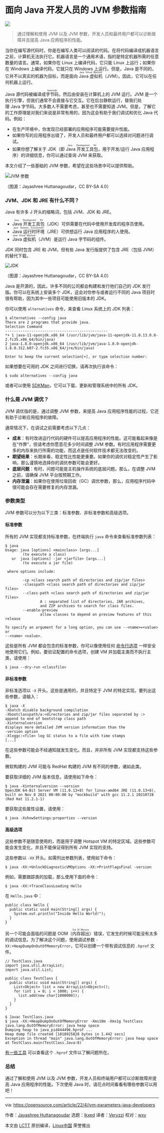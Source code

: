 [#]: subject: "A guide to JVM parameters for Java developers"
[#]: via: "https://opensource.com/article/22/4/jvm-parameters-java-developers"
[#]: author: "Jayashree Huttanagoudar https://opensource.com/users/jayashree-huttanagoudar"
[#]: collector: "lkxed"
[#]: translator: "Veryzzj"
[#]: reviewer: "wxy"
[#]: publisher: " "
[#]: url: " "

面向 Java 开发人员的 JVM 参数指南
======

![](https://img.linux.net.cn/data/attachment/album/202205/06/134624iiubdjkqmxaaqhmx.jpg)

> 通过理解和使用 JVM 以及 JVM 参数，开发人员和最终用户都可以诊断故障并且提高 Java 应用程序的性能。

当你在编写源代码时，你是在编写人类可以阅读的代码。在将代码编译成机器语言之前，计算机无法执行它。机器语言是一个通用术语，指的是特定机器所需的任意数量的语言。通常，如果你在 Linux 上编译代码，它只能 Linux 上运行；如果你在 Windows 上编译代码，它就只在 Windows 上运行。但是，Java 是不同的，它并不以真实的机器为目标，而是面向 <ruby>Java 虚拟机<rt>Java Virtual Machine</rt></ruby>（JVM）。因此，它可以在任何机器上运行。

Java 源代码被编译成<ruby>字节码<rt>bytecode</rt></ruby>，然后由安装在计算机上的 JVM 运行。JVM 是一个执行引擎，但我们通常不会直接与它交互。它在后台静默运行，替我们处理 Java 字节码。大多数人不需要考虑，甚至也不需要知道 JVM。但是，了解它的工作原理是对我们来说是非常有用的，因为这会有助于我们调试和优化 Java 代码。例如：

* 在生产环境中，你发现已经部署的应用程序可能需要提升性能。
* 如果你写的应用程序出错了，开发人员和最终用户都可以选择对问题进行调试。
* 如果你想了解关于 JDK（即 <ruby>Java 开发工具包<rt>Java Development Kit</rt></ruby>，用于开发/运行 Java 应用程序）的详细信息，你可以通过查询 JVM 来获取。

本文介绍了一些基础的 JVM 参数，希望在这些场景中可以提供帮助。

![JVM 参数][2]

（图源：Jayashree Huttanagoudar，CC BY-SA 4.0）

### JVM、JDK 和 JRE 有什么不同？

Java 有许多 J 开头的缩略词，包括 JVM、JDK 和 JRE。

* <ruby>Java 开发工具包<rt>Java Development Kit</rt></ruby>（JDK）可供需要在代码中使用开发库的程序员使用。
* <ruby>Java 运行时环境<rt>Java Runtime Environment</rt></ruby>（JRE）可供想运行 Java 应用程序的人使用。
* <ruby>Java 虚拟机<rt>Java Virtual Machine</rt></ruby>（JVM）是运行 Java 字节码的组件。

JDK 同时包含 JRE 和 JVM，但有些 Java 发行版提供了包含 JRE（包括 JVM）的替代下载。

![JDK][3]

（图源：Jayashree Huttanagoudar，CC BY-SA 4.0）

Java 是开源的，因此，许多不同的公司都会构建和发行他们自己的 JDK 发行版。你可以在系统上安装多个 JDK，这会对你参与或者运行不同的 Java 项目时很有帮助，因为其中一些项目可能使用旧版本的 JDK。

你可以使用 `alternatives` 命令，来查看 Linux 系统上的 JDK 列表：

```
$ alternatives --config java
There are 2 programs that provide java.
Selection Command
-----------------------------------------------
*+ 1 java-11-openjdk.x86_64 (/usr/lib/jvm/java-11-openjdk-11.0.13.0.8-2.fc35.x86_64/bin/java)
2 java-1.8.0-openjdk.x86_64 (/usr/lib/jvm/java-1.8.0-openjdk-1.8.0.312.b07-2.fc35.x86_64/jre/bin/java)

Enter to keep the current selection[+], or type selection number:
```

如果想要在可用的 JDK 之间进行切换，请再次执行该命令：

```
$ sudo alternatives --config java
```

或者可以使用 [SDKMan][4]，它可以下载、更新和管理系统中的所有 JDK。

### 什么是 JVM 调优？

JVM 调优指的是，通过调整 JVM 参数，来提高 Java 应用程序性能的过程，它还有助于诊断应用程序的故障。

通常情况下，在调试之前需要考虑以下几点：

* **成本**：有时改进运行代码的硬件可以提高应用程序的性能。这可能看起来像是在“作弊”，但请考虑你愿意花多少时间调整 JVM 参数。有时应用程序需要更多的内存来执行所需的功能，而这点是任何软件技术都无法改变的。
* **期望结果**：长期来看，稳定性比性能更重要。如果你的调优对稳定性产生了影响，那么谨慎地选择你的调优参数可能会更好。
* **底层问题**：有时，问题可能是主机操作系统的底层问题。那么，在调整 JVM 之前，请确保 JVM 平台按预期工作。
* **内存泄漏**：如果你在使用垃圾回收（GC）调优参数，那么，应用程序代码中很可能会存在需要修复的内存泄漏。

### 参数类型

JVM 参数可以分为以下三类：标准参数、非标准参数和高级选项。

#### 标准参数

所有的 JVM 实现都支持标准参数，在终端执行 `java` 命令来查看标准参数列表：

```
$ java
Usage: java [options] <mainclass> [args...]
        (to execute a class)
   or  java [options] -jar <jarfile> [args...]
        (to execute a jar file)

 where options include:

        -cp <class search path of directories and zip/jar files>
        -classpath <class search path of directories and zip/jar files>
        --class-path <class search path of directories and zip/jar files>
                A : separated list of directories, JAR archives,
                and ZIP archives to search for class files.
        --enable-preview
                allow classes to depend on preview features of this release

To specify an argument for a long option, you can use --<name>=<value> or
--<name> <value>.
```

这些是所有 JVM 都会包含的标准参数，你可以像使用任何 [命令行选项][5] 一样安全地使用它们。例如，要验证配置的命令选项，创建 VM 并加载主类而不执行主类，请使用：

```
$ java --dry-run <classfile>
```

#### 非标准参数

非标准选项以 `-X` 开头。这些是通用的，并且特定于 JVM 的特定实现。要列出这些参数，请输入：

```
$ java -X
-Xbatch disable background compilation
-Xbootclasspath/a:<directories and zip/jar files separated by :>
append to end of bootstrap class path
-Xinternalversion
displays more detailed JVM version information than the
-version option
-Xloggc:<file> log GC status to a file with time stamps
[...]
```

在这些参数可能会不经通知就发生变化。而且，并非所有 JVM 实现都支持这些参数。

微软构建的 JVM 可能与 RedHat 构建的 JVM 有不同的参数，诸如此类。

要获取详细的 JVM 版本信息，请使用如下命令：

```
$ java -Xinternalversion --version
OpenJDK 64-Bit Server VM (11.0.13+8) for linux-amd64 JRE (11.0.13+8), built on Nov 8 2021 00:00:00 by "mockbuild" with gcc 11.2.1 20210728 (Red Hat 11.2.1-1)
```

要获取这些属性设置，请使用：

```
$ java -XshowSettings:properties --version
```

#### 高级选项

这些参数不是随意使用的，而是用于调整 Hotspot VM 的特定区域。这些参数可能会发生变化，并且不能保证得到所有 JVM 实现的支持。

这些参数以 `-XX` 开头。如需列出参数列表，使用如下命令：

```
$ java -XX:+UnlockDiagnosticVMOptions -XX:+PrintFlagsFinal -version
```

例如，需要跟踪类的加载，那么使用下面的命令：

```
$ java -XX:+TraceClassLoading Hello
```

在 `Hello.java` 中：

```
public class Hello {
  public static void main(String[] args) {
    System.out.println("Inside Hello World!");
  }
}
```

另一个可能会面临的问题是 OOM（<ruby>内存超出<rt>Out Of Memory</rt></ruby>）错误，它发生的时候可能没有太多的调试信息。为了解决这个问题，使用调试参数 `-XX:+HeapDumpOnOutOfMemoryError`，它可以创建一个带有调试信息的 `.hprof` 文件。

```
// TestClass.java
import java.util.ArrayList;
import java.util.List;

public class TestClass {
  public static void main(String[] args) {
    List<Object> list = new ArrayList<Object>();
    for (int i = 0; i < 1000; i++) {
      list.add(new char[1000000]);
    }
  }
}
```

```
$ Javac TestClass.java
$ java -XX:+HeapDumpOnOutOfMemoryError -Xms10m -Xmx1g TestClass
java.lang.OutOfMemoryError: java heap space
Dumping heap to java_pid444496.hprof ...
Heap dump file created [1018925828 bytes in 1.442 secs]
Exception in thread "main" java.lang.OutOfMemoryError: java heap space
at TestClass.main(TestClass.Java:8)
```

[有一些工具][6] 可以查看这个 `.hprof` 文件以了解问题所在。

### 总结

通过了解和使用 JVM 以及 JVM 参数，开发人员和终端用户都可以诊断故障并提高 Java 应用程序的性能。下次使用 Java 时，请花点时间看看有哪些参数可以用吧！

--------------------------------------------------------------------------------

via: https://opensource.com/article/22/4/jvm-parameters-java-developers

作者：[Jayashree Huttanagoudar][a]
选题：[lkxed][b]
译者：[Veryzzj](https://github.com/Veryzzj)
校对：[wxy](https://github.com/wxy)

本文由 [LCTT](https://github.com/LCTT/TranslateProject) 原创编译，[Linux中国](https://linux.cn/) 荣誉推出

[a]: https://opensource.com/users/jayashree-huttanagoudar
[b]: https://github.com/lkxed
[1]: https://opensource.com/sites/default/files/lead-images/lenovo-thinkpad-laptop-window-focus.png
[2]: https://opensource.com/sites/default/files/2022-03/java-jvm-parameters.jpg
[3]: https://opensource.com/sites/default/files/2022-03/jdk.jpg
[4]: https://opensource.com/%5Bhttps%3A//opensource.com/article/22/3/manage-java-versions-sdkman%5D%28https%3A//opensource.com/article/22/3/manage-java-versions-sdkman%29
[5]: https://opensource.com/%5Bhttps%3A//opensource.com/article/21/8/linux-terminal%5D%28https%3A//opensource.com/article/21/8/linux-terminal%29
[6]: https://opensource.com/%5Bhttps%3A//docs.oracle.com/javase/7/docs/technotes/tools/share/jhat.html%5D%28https%3A//docs.oracle.com/javase/7/docs/technotes/tools/share/jhat.html%29
